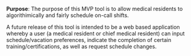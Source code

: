 **Purpose**:
The purpose of this MVP tool is to allow medical residents to algorithimically and fairly schedule on-call shifts. 

A future release of this tool is intended to be a web based application whereby a user (a medical resident or chief medical resident) can input schedule/vacation preferences, indicate the completion of certain training/certifications, as well as request schedule changes.
